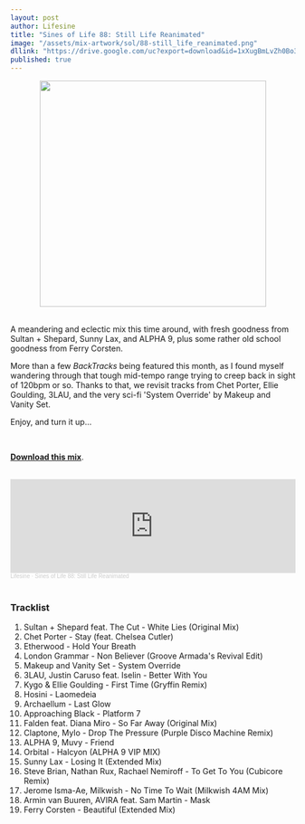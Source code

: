 ```yaml
---
layout: post
author: Lifesine
title: "Sines of Life 88: Still Life Reanimated"
image: "/assets/mix-artwork/sol/88-still_life_reanimated.png"
dllink: "https://drive.google.com/uc?export=download&id=1xXugBmLvZh0Bo3ydKEuJkxw1eUnCJErp"
published: true
---
```


<div style="text-align:center"><img src="{{ page.image }}" width="400px" height="auto" /></div>
<br>

A meandering and eclectic mix this time around, with fresh goodness from Sultan + Shepard, Sunny Lax, and ALPHA 9, plus some rather old school goodness from Ferry Corsten.

More than a few _BackTracks_ being featured this month, as I found myself wandering through that tough mid-tempo range trying to creep back in sight of 120bpm or so. Thanks to that, we revisit tracks from Chet Porter, Ellie Goulding, 3LAU, and the very sci-fi 'System Override' by Makeup and Vanity Set.

Enjoy, and turn it up...

<br>

<a href=" {{ page.dllink }} " target="_blank">**Download this mix**</a>.

<br>

<iframe width="100%" height="166" scrolling="no" frameborder="no" allow="autoplay" src="https://w.soundcloud.com/player/?url=https%3A//api.soundcloud.com/tracks/1041292930%3Fsecret_token%3Ds-5zokoj8OwGK&color=%23a322f2&auto_play=false&hide_related=false&show_comments=true&show_user=true&show_reposts=false&show_teaser=true"></iframe><div style="font-size: 10px; color: #cccccc;line-break: anywhere;word-break: normal;overflow: hidden;white-space: nowrap;text-overflow: ellipsis; font-family: Interstate,Lucida Grande,Lucida Sans Unicode,Lucida Sans,Garuda,Verdana,Tahoma,sans-serif;font-weight: 100;"><a href="https://soundcloud.com/lifesine" title="Lifesine" target="_blank" style="color: #cccccc; text-decoration: none;">Lifesine</a> · <a href="https://soundcloud.com/lifesine/sines-of-life-88/s-5zokoj8OwGK" title="Sines of Life 88: Still Life Reanimated" target="_blank" style="color: #cccccc; text-decoration: none;">Sines of Life 88: Still Life Reanimated</a></div>

<br>


### Tracklist

01. Sultan + Shepard feat. The Cut - White Lies (Original Mix)
02. Chet Porter - Stay (feat. Chelsea Cutler)
03. Etherwood - Hold Your Breath
04. London Grammar - Non Believer (Groove Armada's Revival Edit)
05. Makeup and Vanity Set - System Override
06. 3LAU, Justin Caruso feat. Iselin - Better With You
07. Kygo & Ellie Goulding - First Time (Gryffin Remix)
08. Hosini - Laomedeia
09. Archaellum - Last Glow
10. Approaching Black - Platform 7
11. Falden feat. Diana Miro - So Far Away (Original Mix)
12. Claptone, Mylo - Drop The Pressure (Purple Disco Machine Remix)
13. ALPHA 9, Muvy - Friend
14. Orbital - Halcyon (ALPHA 9 VIP MIX)
15. Sunny Lax - Losing It (Extended Mix)
16. Steve Brian, Nathan Rux, Rachael Nemiroff - To Get To You (Cubicore Remix)
17. Jerome Isma-Ae, Milkwish - No Time To Wait (Milkwish 4AM Mix)
18. Armin van Buuren, AVIRA feat. Sam Martin - Mask
19. Ferry Corsten - Beautiful (Extended Mix)

<br>
